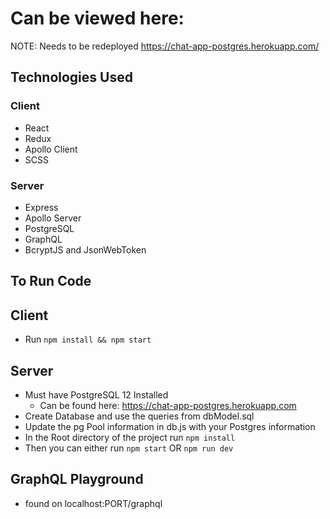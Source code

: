 # Can be viewed here:

NOTE: Needs to be redeployed
https://chat-app-postgres.herokuapp.com/

## Technologies Used

### Client

- React
- Redux
- Apollo Client
- SCSS

### Server

- Express
- Apollo Server
- PostgreSQL
- GraphQL
- BcryptJS and JsonWebToken

## To Run Code

## Client

- Run `npm install && npm start`

## Server

- Must have PostgreSQL 12 Installed
  - Can be found here: https://chat-app-postgres.herokuapp.com
- Create Database and use the queries from dbModel.sql
- Update the pg Pool information in db.js with your Postgres information
- In the Root directory of the project run `npm install`
- Then you can either run `npm start` OR `npm run dev`

## GraphQL Playground

- found on localhost:PORT/graphql
